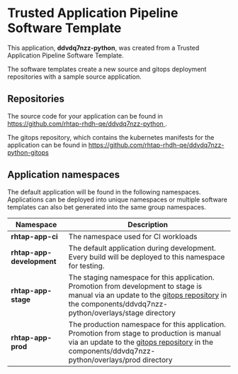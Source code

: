 # Trusted Application Pipeline Software Template

This application, **ddvdq7nzz-python**, was created from a Trusted Application Pipeline Software Template.

The software templates create a new source and gitops deployment repositories with a sample source application. 

## Repositories

The source code for your application can be found in [https://github.com/rhtap-rhdh-qe/ddvdq7nzz-python ](https://github.com/rhtap-rhdh-qe/ddvdq7nzz-python ).
 
The gitops repository, which contains the kubernetes manifests for the application can be found in 
[https://github.com/rhtap-rhdh-qe/ddvdq7nzz-python-gitops ](https://github.com/rhtap-rhdh-qe/ddvdq7nzz-python-gitops ) 

## Application namespaces 

The default application will be found in the following namespaces. Applications can be deployed into unique namespaces or multiple software templates can also bet generated into the same group namespaces.  

|  Namespace   |  Description   |  
| -------- | -------- |
| **rhtap-app-ci** | The namespace used for CI workloads |
| **rhtap-app-development** | The default application during development. Every build will be deployed to this namespace for testing. |
| **rhtap-app-stage** | The staging namespace for this application. Promotion from development to stage is manual via an update to the [gitops repository](https://github.com/rhtap-rhdh-qe/ddvdq7nzz-python-gitops ) in the components/ddvdq7nzz-python/overlays/stage directory |
| **rhtap-app-prod** | The production namespace for this application. Promotion from stage to production is manual via an update to the [gitops repository](https://github.com/rhtap-rhdh-qe/ddvdq7nzz-python-gitops ) in the components/ddvdq7nzz-python/overlays/prod directory |